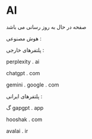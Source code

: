 # AI
صفحه در حال به روز رسانی می باشد

هوش مصنوعی :

پلتفرهای خارجی :

perplexity  .  ai

chatgpt  .  com

gemini . google . com

پلتفرهای ایرانی :

گ
gapgpt  .  app

hooshak  . com

avalai   . ir

